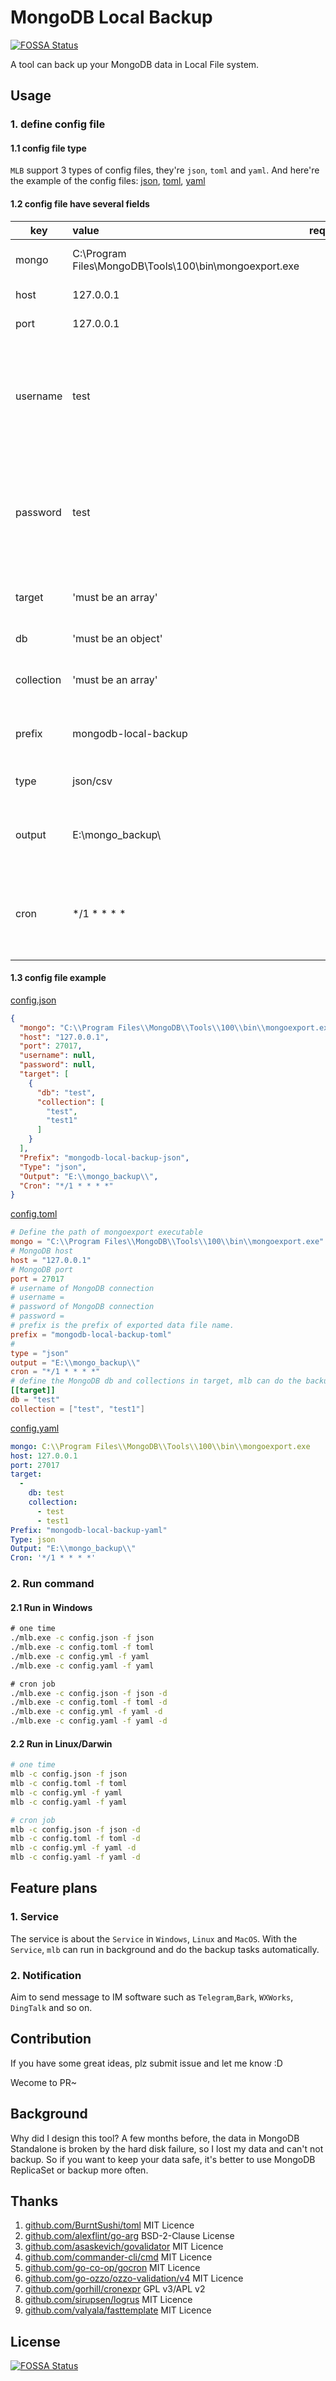 # MongoDB Local Backup
[![FOSSA Status](https://app.fossa.com/api/projects/git%2Bgithub.com%2Fcatfishlty%2Fmongodb-local-backup.svg?type=shield)](https://app.fossa.com/projects/git%2Bgithub.com%2Fcatfishlty%2Fmongodb-local-backup?ref=badge_shield)

A tool can back up your MongoDB data in Local File system.

## Usage
### 1. define config file
#### 1.1 config file type
`MLB` support 3 types of config files, they're `json`, `toml` and `yaml`.
And here're the example of the config files: [json](), [toml](), [yaml]()

#### 1.2 config file have several fields
| key | value | required | description |
| --- | :-- | :--: | :-- |
| mongo | C:\Program Files\MongoDB\Tools\100\bin\mongoexport.exe | Y | specific 'mongoexport' path |
| host | 127.0.0.1 | Y | MongoDB service host |
| port | 127.0.0.1 | Y | MongoDB service port |
| username | test | N | MongoDB service username for authentication, use with password, unset or set to null means no authentication |
| password | test | N | MongoDB service password for authentication, use with username, unset or set to null means no authentication
| target | 'must be an array' | Y | define which db and collection to export |
| db | 'must be an object' | Y | define which db to export |
| collection | 'must be an array' | Y | define which collections in this db to export |
| prefix | mongodb-local-backup | N | define the prefix of the exported data file names |
| type | json/csv | Y | define the export data file format |
| output | E:\mongo_backup\ | Y | define the directory where store the export data files.
| cron | */1 * * * * | N | define when run the export task, it will work only with command include '-d' option.| 

#### 1.3 config file example
[config.json]()
```json
{
  "mongo": "C:\\Program Files\\MongoDB\\Tools\\100\\bin\\mongoexport.exe",
  "host": "127.0.0.1",
  "port": 27017,
  "username": null,
  "password": null,
  "target": [
    {
      "db": "test",
      "collection": [
        "test",
        "test1"
      ]
    }
  ],
  "Prefix": "mongodb-local-backup-json",
  "Type": "json",
  "Output": "E:\\mongo_backup\\",
  "Cron": "*/1 * * * *"
}
```

[config.toml]()
```toml
# Define the path of mongoexport executable
mongo = "C:\\Program Files\\MongoDB\\Tools\\100\\bin\\mongoexport.exe"
# MongoDB host
host = "127.0.0.1"
# MongoDB port
port = 27017
# username of MongoDB connection
# username =
# password of MongoDB connection
# password =
# prefix is the prefix of exported data file name.
prefix = "mongodb-local-backup-toml"
#
type = "json"
output = "E:\\mongo_backup\\"
cron = "*/1 * * * *"
# define the MongoDB db and collections in target, mlb can do the backup for multiple dbs and collections.
[[target]]
db = "test"
collection = ["test", "test1"]
```

[config.yaml]()
```yaml
mongo: C:\\Program Files\\MongoDB\\Tools\\100\\bin\\mongoexport.exe
host: 127.0.0.1
port: 27017
target:
  -
    db: test
    collection:
      - test
      - test1
Prefix: "mongodb-local-backup-yaml"
Type: json
Output: "E:\\mongo_backup\\"
Cron: '*/1 * * * *'
```

### 2. Run command
#### 2.1 Run in Windows
```cmd
# one time
./mlb.exe -c config.json -f json
./mlb.exe -c config.toml -f toml
./mlb.exe -c config.yml -f yaml
./mlb.exe -c config.yaml -f yaml

# cron job
./mlb.exe -c config.json -f json -d
./mlb.exe -c config.toml -f toml -d
./mlb.exe -c config.yml -f yaml -d
./mlb.exe -c config.yaml -f yaml -d
```
#### 2.2 Run in Linux/Darwin
```bash
# one time
mlb -c config.json -f json
mlb -c config.toml -f toml
mlb -c config.yml -f yaml
mlb -c config.yaml -f yaml

# cron job
mlb -c config.json -f json -d
mlb -c config.toml -f toml -d
mlb -c config.yml -f yaml -d
mlb -c config.yaml -f yaml -d
```

## Feature plans
### 1. Service
The service is about the `Service` in `Windows`, `Linux` and `MacOS`. With the `Service`, `mlb` can run in background and do the backup tasks automatically.

### 2. Notification
Aim to send message to IM software such as `Telegram`,`Bark`, `WXWorks`, `DingTalk` and so on.

## Contribution
If you have some great ideas, plz submit issue and let me know :D

Wecome to PR~

## Background
Why did I design this tool?
A few months before, the data in MongoDB Standalone is broken by the hard disk failure, so I lost my data and can't not backup. So if you want to keep your data safe, it's better to use MongoDB ReplicaSet or backup more often.

## Thanks
1. [github.com/BurntSushi/toml](https://github.com/BurntSushi/toml) MIT Licence
2. [github.com/alexflint/go-arg](https://github.com/alexflint/go-arg) BSD-2-Clause License
3. [github.com/asaskevich/govalidator](https://github.com/asaskevich/govalidator) MIT Licence
4. [github.com/commander-cli/cmd](https://github.com/commander-cli/cmd) MIT Licence
5. [github.com/go-co-op/gocron](https://github.com/go-co-op/gocron) MIT Licence
6. [github.com/go-ozzo/ozzo-validation/v4](https://github.com/go-ozzo/ozzo-validation) MIT Licence
7. [github.com/gorhill/cronexpr](https://github.com/gorhill/cronexpr) GPL v3/APL v2
8. [github.com/sirupsen/logrus](https://github.com/sirupsen/logrus) MIT Licence
9. [github.com/valyala/fasttemplate](https://github.com/valyala/fasttemplate) MIT Licence


## License
[![FOSSA Status](https://app.fossa.com/api/projects/git%2Bgithub.com%2Fcatfishlty%2Fmongodb-local-backup.svg?type=large)](https://app.fossa.com/projects/git%2Bgithub.com%2Fcatfishlty%2Fmongodb-local-backup?ref=badge_large)